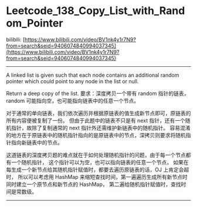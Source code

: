 # Leetcode_138_Copy_List_with_Random_Pointer

bilibili:
[https://www.bilibili.com/video/BV1nk4y1r7N9?from=search&seid=9406074840994037345](https://www.bilibili.com/video/BV1nk4y1r7N9?from=search&seid=9406074840994037345)

---

A linked list is given such that each node contains an additional random pointer
which could point to any node in the list or null.

Return a deep copy of the list.
要求：深度拷贝一个带有 random 指针的链表，random 可能指向空，也可能指向链表中的任意一个节点。

对于通常的单向链表，我们依次遍历并根据原链表的值生成新节点即可，原链表的所有内容便被复制了一份。
但由于此题中的链表不只是有 next 指针，还有一个随机指针，故除了复制通常的 next 
指针外还需维护新链表中的随机指针。
容易混淆的地方在于原链表中的随机指针指向的是原链表中的节点，深拷贝则要求将随机指针指向新链表中的节点。



这道链表的深度拷贝题的难点就在于如何处理随机指针的问题，由于每一个节点都有一个随机指针，
这个指针可以为空，也可以指向链表的任意一个节点，
如果在每生成一个新节点给其随机指针赋值时，都要去遍历原链表的话，OJ 上肯定会超时，
所以可以考虑用 HashMap 来缩短查找时间，第一遍遍历生成所有新节点时同时建立一个原节点和新节点的 
HashMap，
第二遍给随机指针赋值时，查找时间是常数级。

---